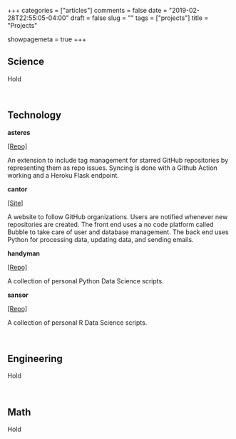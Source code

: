 +++
categories = ["articles"]
comments = false
date = "2019-02-28T22:55:05-04:00"
draft = false
slug = ""
tags = ["projects"]
title = "Projects"

showpagemeta = true
+++

## Science

Hold

<br/>

## Technology

**asteres**

[[Repo]](https://github.com/gfleetwood/asteres-template)

An extension to include tag management for starred GitHub repositories by representing them as repo issues. Syncing is done with a Github Action working and a Heroku Flask endpoint.

**cantor**

[[Site]](https://cantor.bubbleapps.io/)

A website to follow GitHub organizations. Users are notified whenever new repositories are created. The front end uses a no code platform called Bubble to take care of user and database management. The back end uses Python for processing data, updating data, and sending emails.

**handyman**

[[Repo]](https://github.com/gfleetwood/handyman)

A collection of personal Python Data Science scripts. 

**sansor**

[[Repo]](https://github.com/gfleetwood/sansor)

A collection of personal R Data Science scripts.

<br/>

## Engineering

Hold

<br/>

## Math

Hold

<br/>

